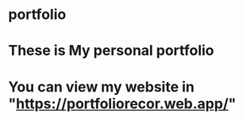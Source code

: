 # portfolio
# These is My personal portfolio
# You can view my website in "https://portfoliorecor.web.app/"
